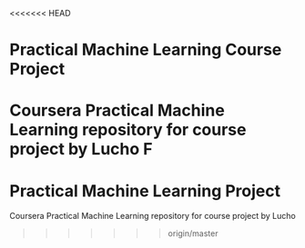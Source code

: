 <<<<<<< HEAD
# Practical Machine Learning Course Project
Coursera Practical Machine Learning repository for course project
by Lucho F
=======
# Practical Machine Learning Project
Coursera Practical Machine Learning repository for course project
by Lucho
>>>>>>> origin/master
